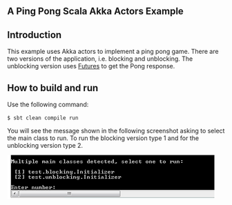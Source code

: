 A Ping Pong Scala Akka Actors Example
-----------

Introduction
------------
This example uses Akka actors to implement a ping pong game. There are two versions of the application, i.e. blocking and unblocking. The unblocking version uses [Futures](http://doc.akka.io/docs/akka/snapshot/scala/futures.html) to get the Pong response. 

How to build and run
----------------------------------------

Use the following command:

	$ sbt clean compile run

You will see the message shown in the following screenshot asking to select the main class to run. To run the blocking version type 1 and for the unblocking version type 2.


![ScreenShot](screenshot.PNG)
